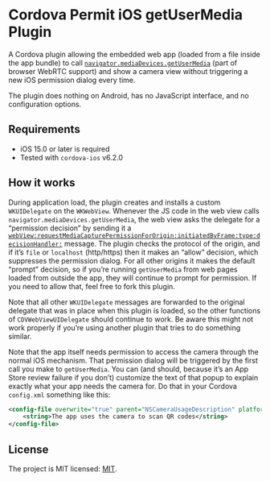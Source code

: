 # Cordova Permit iOS getUserMedia Plugin

A Cordova plugin allowing the embedded web app (loaded from a file inside the
app bundle) to call
[`navigator.mediaDevices.getUserMedia`](https://developer.mozilla.org/en-US/docs/Web/API/MediaDevices/getUserMedia)
(part of browser WebRTC support) and show a camera view without triggering a new
iOS permission dialog every time.

The plugin does nothing on Android, has no JavaScript interface, and no
configuration options.

## Requirements

- iOS 15.0 or later is required
- Tested with `cordova-ios` v6.2.0

## How it works

During application load, the plugin creates and installs a custom `WKUIDelegate`
on the `WKWebView`. Whenever the JS code in the web view calls
`navigator.mediaDevices.getUserMedia`, the web view asks the delegate for a
“permission decision” by sending it a
[`webView:requestMediaCapturePermissionForOrigin:initiatedByFrame:type:decisionHandler:`](https://developer.apple.com/documentation/webkit/wkuidelegate/3763087-webview?language=objc)
message. The plugin checks the protocol of the origin, and if it’s `file` or
`localhost` (http/https) then it makes an “allow” decision, which suppresses the
permission dialog. For all other origins it makes the default “prompt” decision,
so if you’re running `getUserMedia` from web pages loaded from outside the app,
they will continue to prompt for permission. If you need to allow that, feel
free to fork this plugin.

Note that all other `WKUIDelegate` messages are forwarded to the original
delegate that was in place when this plugin is loaded, so the other functions of
`CDVWebViewUIDelegate` should continue to work. Be aware this might not work
properly if you’re using another plugin that tries to do something similar.

Note that the app itself needs permission to access the camera through the
normal iOS mechanism. That permission dialog will be triggered by the first call
you make to `getUserMedia`. You can (and should, because it’s an App Store
review failure if you don’t) customize the text of that popup to explain exactly
what your app needs the camera for. Do that in your Cordova `config.xml`
something like this:

```xml
<config-file overwrite="true" parent="NSCameraUsageDescription" platform="ios" target="*-Info.plist">
    <string>The app uses the camera to scan QR codes</string>
</config-file>
```

## License

The project is MIT licensed: [MIT](https://opensource.org/licenses/MIT).
